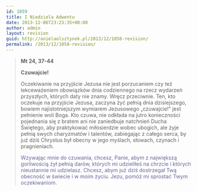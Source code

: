 ```yaml
---
id: 1059
title: I Niedziela Adwentu
date: 2013-12-06T23:23:35+00:00
author: admin
layout: revision
guid: http://anielaolsztynek.pl/2013/12/1058-revision/
permalink: /2013/12/1058-revision/
---
```

> **Mt 24, 37-44**
> 
> **Czuwajcie!**
> 
> Oczekiwanie na przyjście Jezusa nie jest porzucaniem czy też lekceważeniem obowiązków dnia codziennego na rzecz wydarzeń przyszłych, których daty nie znamy. Wręcz przeciwnie. Ten, kto oczekuje na przyjście Jezusa, zaczyna żyć pełnią dnia dzisiejszego, bowiem najistotniejszym wymiarem Jezusowego &#8222;czuwajcie!&#8221; jest pełnienie woli Boga. Kto czuwa, nie odkłada na jutro konieczności pojednania się z bratem ani nie zaniedbuje natchnień Ducha Świętego, aby praktykować miłosierdzie wobec ubogich, ale żyje pełnią swych charyzmatów i talentów, zabiegając z całego serca, by już dziś Chrystus był obecny w jego myślach, słowach, czynach i pragnieniach.
> 
> <span style="color: #666699;">Wzywając mnie do czuwania, chcesz, Panie, abym z największą gorliwością żył pełnią darów, których mi udzieliłeś na chrzcie i których nieustannie mi udzielasz. Chcesz, abym już dziś dostrzegał Twą obecność w świecie i w moim życiu. Jezu, pomóż mi sprostać Twym oczekiwaniom.</span>